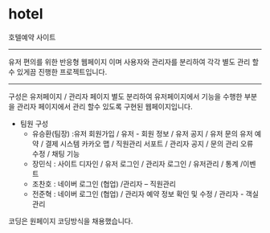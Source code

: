 # hotel
호텔예약 사이트
***
유저 편의를 위한 반응형 웹페이지 이며 
사용자와 관리자를 분리하여 각각 별도 관리 할수 있게끔 진행한 프로젝트입니다. 

*** 
구성은 유저페이지 / 관리자 페이지 별도 분리하여 
유저페이지에서 기능을 수행한 부분을 관리자 페이지에서 관리 할수 있도록 구현된 웹페이지입니다. 

* 팀원 구성
  * 유승환(팀장) :유저 회원가입 / 유저 - 회원 정보 /  유저 공지  / 유저 문의 
                유저  예약 / 결제 시스템 
                카카오 맵 / 직원관리 서포트 / 관리자 공지 / 문의 관리 
                오류 수정 / 채팅 기능
  * 장민식 : 사이트 디자인 / 유저 로그인  / 관리자 로그인 / 유저관리 / 통계 /이벤트
  * 조찬호 : 네이버 로그인 (협업) /관리자 – 직원관리 
  * 전준혁 : 네이버 로그인 (협업) / 관리자 예약 정보 확인 및 수정  / 관리자 - 객실관리 


코딩은 원페이지 코딩방식을 채용했습니다.
